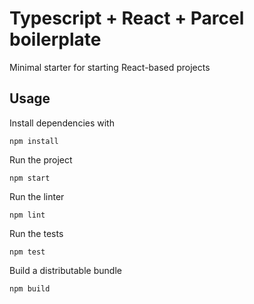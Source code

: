 # Typescript + React + Parcel boilerplate

Minimal starter for starting React-based projects

## Usage

Install dependencies with

```
npm install
```

Run the project

```
npm start
```

Run the linter
```
npm lint
```

Run the tests

```
npm test
```

Build a distributable bundle
```
npm build
```
